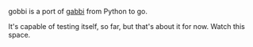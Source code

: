 
gobbi is a port of [gabbi](https://github.com/cdent/gabbi) from Python to go.

It's capable of testing itself, so far, but that's about it for now. Watch
this space.
